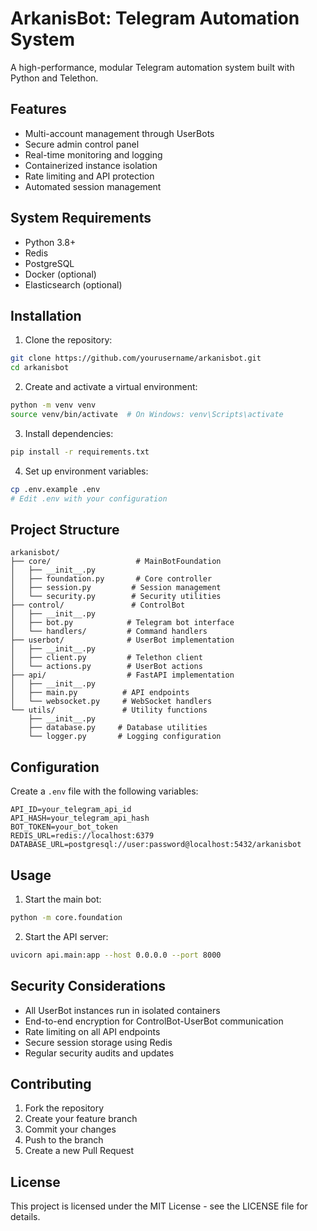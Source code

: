 # ArkanisBot: Telegram Automation System

A high-performance, modular Telegram automation system built with Python and Telethon.

## Features

- Multi-account management through UserBots
- Secure admin control panel
- Real-time monitoring and logging
- Containerized instance isolation
- Rate limiting and API protection
- Automated session management

## System Requirements

- Python 3.8+
- Redis
- PostgreSQL
- Docker (optional)
- Elasticsearch (optional)

## Installation

1. Clone the repository:
```bash
git clone https://github.com/yourusername/arkanisbot.git
cd arkanisbot
```

2. Create and activate a virtual environment:
```bash
python -m venv venv
source venv/bin/activate  # On Windows: venv\Scripts\activate
```

3. Install dependencies:
```bash
pip install -r requirements.txt
```

4. Set up environment variables:
```bash
cp .env.example .env
# Edit .env with your configuration
```

## Project Structure

```
arkanisbot/
├── core/                   # MainBotFoundation
│   ├── __init__.py
│   ├── foundation.py       # Core controller
│   ├── session.py         # Session management
│   └── security.py        # Security utilities
├── control/               # ControlBot
│   ├── __init__.py
│   ├── bot.py            # Telegram bot interface
│   └── handlers/         # Command handlers
├── userbot/              # UserBot implementation
│   ├── __init__.py
│   ├── client.py         # Telethon client
│   └── actions.py        # UserBot actions
├── api/                  # FastAPI implementation
│   ├── __init__.py
│   ├── main.py          # API endpoints
│   └── websocket.py     # WebSocket handlers
└── utils/               # Utility functions
    ├── __init__.py
    ├── database.py     # Database utilities
    └── logger.py       # Logging configuration
```

## Configuration

Create a `.env` file with the following variables:
```
API_ID=your_telegram_api_id
API_HASH=your_telegram_api_hash
BOT_TOKEN=your_bot_token
REDIS_URL=redis://localhost:6379
DATABASE_URL=postgresql://user:password@localhost:5432/arkanisbot
```

## Usage

1. Start the main bot:
```bash
python -m core.foundation
```

2. Start the API server:
```bash
uvicorn api.main:app --host 0.0.0.0 --port 8000
```

## Security Considerations

- All UserBot instances run in isolated containers
- End-to-end encryption for ControlBot-UserBot communication
- Rate limiting on all API endpoints
- Secure session storage using Redis
- Regular security audits and updates

## Contributing

1. Fork the repository
2. Create your feature branch
3. Commit your changes
4. Push to the branch
5. Create a new Pull Request

## License

This project is licensed under the MIT License - see the LICENSE file for details. 